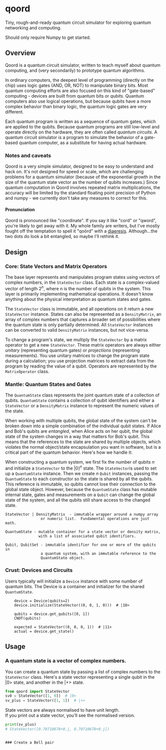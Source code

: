# qoord
Tiny, rough-and-ready quantum circuit simulator for exploring quantum 
networking and computing.

Should only require Numpy to get started.

## Overview
Qoord is a quantum circuit simulator, written to teach myself about quantum 
computing, and (very secondarily) to prototype quantum algorithms.  

In ordinary computers, the deepest level of programming (directly on the 
chip) uses logic gates (AND, OR, NOT) to manipulate binary bits.  Most 
quantum computing efforts are also focused on this kind of "gate-based" 
computing - devices are built from quantum bits or _qubits_.  Quantum 
computers also use logical operations, but because qubits have a more 
complex behavior than binary logic, the quantum logic gates are very 
different.

Each quantum program is written as a sequence of quantum gates, which are 
applied to the qubits.  Because quantum programs are still low-level and 
operate directly on the hardware, they are often called _quantum 
circuits_.  A quantum circuit simulator is a program to simulate the 
behavior of a gate-based quantum computer, as a substitute for having actual
hardware.  

### Notes and caveats
Qoord is a very simple simulator, designed to be easy to understand and 
hack on.  It's not designed for speed or scale, which are challenging 
problems for a quantum simulator (because of the exponential growth in 
the size of the quantum state vector as the number of qubits 
increases.) Since quantum computation in Qoord involves repeated matrix 
multiplications, the accuracy will be limited by the standard floating point 
precision of Python and numpy - we currently don't take any measures to 
correct for this.

#### Pronunciation
Qoord is pronounced like "coordinate".  If you say it like "cord" or 
"qword", you're likely to get away with it.   My whole family are writers,
but I've mostly fought off the temptation to spell it "qoörd" with a 
[diaeresis](https://www.newyorker.com/culture/culture-desk/the-curse-of-the-diaeresis).
Although...the two dots do look a bit entangled, so maybe I'll rethink it.


## Design
### Core: State Vectors and Matrix Operators
The base layer represents and manipulates program states using vectors of 
complex numbers, in the `StateVector` class.  Each state is a complex-valued
vector of length $2^n$, where $n$ is the number of qubits in the 
system.  This layer is primarily implementing mathematical operations.  It 
doesn't know anything about the physical interpretation as quantum states 
and gates.

The `StateVector` class is immutable, and all operations on it return a 
new `StateVector` instance.  States can also be represented as a 
`DensityMatrix`, an array of complex numbers that captures a broader set 
of possibilities where the quantum state is only partially determined.  All
`StateVector` instances can be converted to valid `DensityMatrix` 
instances, but not vice-versa.

To change a program's state, we multiply the `StateVector` by a matrix 
operator to get a new `StateVector`.  These matrix operators are always 
either _unitary_ (representing quantum gates) or _projections_ (representing 
measurements).  You use unitary matrices to change the program state during
a calculation; you use projection matrices to extract data from the program 
by reading the value of a qubit.  Operators are represented by the 
`MatrixOperator` class.

### Mantle: Quantum States and Gates

The `QuantumState` class represents the joint quantum state of a collection
of qubits.  `QuantumState` contains a collection of qubit identifiers and 
either a `StateVector` or a `DensityMatrix` instance to represent the numeric
values of the state.

When working with multiple qubits, the global state of the system can't be
broken down into a simple combination of the individual qubit states.  If
Alice and Bob's qubits are _entangled_, when Alice acts on her qubit,
the global state of the system changes in a way that matters for Bob's qubit.
This means that the references to the state are shared by multiple objects,
which violates the normal object/state encapsulation you want in software,
but is a critical part of the quantum behavior.  Here's how we handle it:

When constructing a quantum system, we first fix the number of qubits $n$ 
and initialize a `StateVector` to the ${\left|0\right\rangle}^n$ state.  The
`StateVector`is used to set up a `QuantumState` instance.  Then we 
create $n$ `Qubit` instances, passing the `QuantumState` to each constructor 
so the state is shared by all the qubits.  This reference is immutable, so 
qubits cannot lose their connection to the global state object.  However, 
because the `QuantumState` class has mutable internal state, gates and
measurements on a `Qubit` can change the global state of the system, 
and all the qubits still share access to the changed state.

``` 
StateVector | DensityMatrix  - immutable wrapper around a numpy array 
                or numeric list.  Fundamental operations are just math.

QuantumState - mutable container for a state vector or density matrix, 
               with a list of associated qubit identifiers.

Qubit, QubitSet - immutable identifier for one or more of the qubits in 
                a quantum system, with an immutable reference to the
                QuantumState object.

```

### Crust: Devices and Circuits
Users typically will initialize a `Device` instance with some number of
quantum bits.  The Device is a container and initializer for the shared 
`QuantumState`.

``` 
    device = Device(qubits=2)
    device.initialize(StateVector((0, 0, 1, 0)))  # |10>

    qubits = device.get_qubits([0, 1])
    CNOT(qubits)

    expected = StateVector((0, 0, 0, 1))  # |11>
    actual = device.get_state()
```

## Usage

### A quantum state is a vector of complex numbers.
You can create a quantum state by passing a list of complex numbers 
to the `StateVector` class.  Here's a state vector representing a
single qubit in the |0> state, and another in the |+> state.
```python
from qoord import StateVector
sv0 = StateVector([1, 0])  # |0>
sv_plus = StateVector([1, 1])  # |+>
```
State vectors are always normalised to have unit length.  
If you print out a state vector, you'll see the normalised version.
```python
print(sv_plus)
# StateVector([0.70710678+0.j, 0.70710678+0.j])
```

```

### Create a Bell pair
```


```